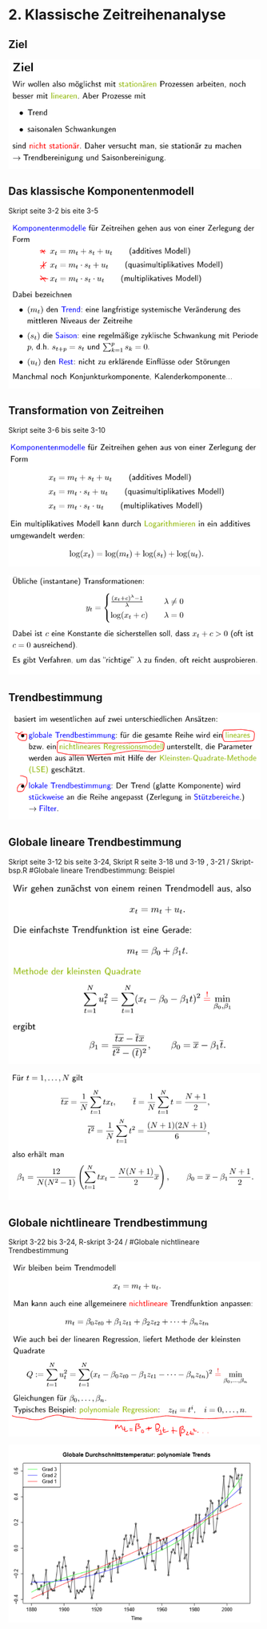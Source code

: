 # 2. Klassische Zeitreihenanalyse

## Ziel

![](.gitbook/assets/c-ziel.PNG)

## Das klassische Komponentenmodell 

Skript seite 3-2 bis eite 3-5

![](.gitbook/assets/1-komponenten.PNG)

## Transformation von Zeitreihen 

Skript seite 3-6 bis seite 3-10



![](.gitbook/assets/2-transformation1.PNG)

![](.gitbook/assets/3-transformation2.PNG)

## Trendbestimmung

![](.gitbook/assets/4-global-lokal-trend.PNG)

## Globale lineare Trendbestimmung 

Skript seite 3-12 bis seite 3-24,  Skript R seite 3-18 und 3-19 , 3-21 / Skript-bsp.R \#Globale lineare Trendbestimmung: Beispiel

![](.gitbook/assets/5-global-linear-trend.PNG)

![](.gitbook/assets/6-global-linear-trend-2.PNG)

## Globale nichtlineare Trendbestimmung 

Skript 3-22 bis 3-24, R-skript 3-24 / \#Globale nichtlineare Trendbestimmung

![](.gitbook/assets/7-global-nicht-linear1.PNG)

![](.gitbook/assets/8-global-nicht-linear2.PNG)

